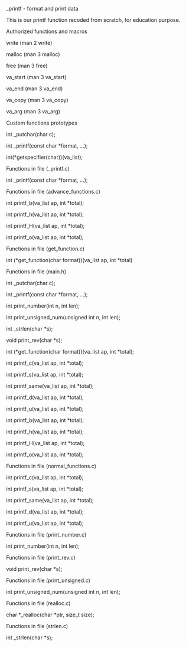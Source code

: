 _printf - format and print data 

This is our printf function recoded from scratch, for education purpose. 

Authorized functions and macros 

write (man 2 write) 

malloc (man 3 malloc) 

free (man 3 free) 

va_start (man 3 va_start) 

va_end (man 3 va_end) 

va_copy (man 3 va_copy) 

va_arg (man 3 va_arg) 

Custom functions prototypes 

int _putchar(char c); 

int _printf(const char *format, ...); 

int(*getspecifier(char))(va_list); 

Functions in file (_printf.c) 

int _printf(const char *format, ...); 

Functions in file (advance_functions.c) 

int printf_b(va_list ap, int *total); 

int printf_h(va_list ap, int *total); 

int printf_H(va_list ap, int *total); 

int printf_o(va_list ap, int *total); 

Functions in file (get_function.c) 

int (*get_function(char format))(va_list ap, int *total) 

Functions in file (main.h) 

int _putchar(char c); 

int _printf(const char *format, ...); 

int print_number(int n, int len); 

int print_unsigned_num(unsigned int n, int len); 

int _strlen(char *s); 

void print_rev(char *s); 

int (*get_function(char format))(va_list ap, int *total); 

int printf_c(va_list ap, int *total); 

int printf_s(va_list ap, int *total); 

int printf_same(va_list ap, int *total); 

int printf_d(va_list ap, int *total); 

int printf_u(va_list ap, int *total); 

int printf_b(va_list ap, int *total); 

int printf_h(va_list ap, int *total); 

int printf_H(va_list ap, int *total); 

int printf_o(va_list ap, int *total); 

Functions in file (normal_functions.c) 

int printf_c(va_list ap, int *total); 

int printf_s(va_list ap, int *total); 

int printf_same(va_list ap, int *total); 

int printf_d(va_list ap, int *total); 

int printf_u(va_list ap, int *total); 

Functions in file (print_number.c) 

int print_number(int n, int len); 

Functions in file (print_rev.c) 

void print_rev(char *s); 

Functions in file (print_unsigned.c) 

int print_unsigned_num(unsigned int n, int len); 

Functions in file (realloc.c) 

char *_realloc(char *ptr, size_t size); 

Functions in file (strlen.c) 

int _strlen(char *s); 
